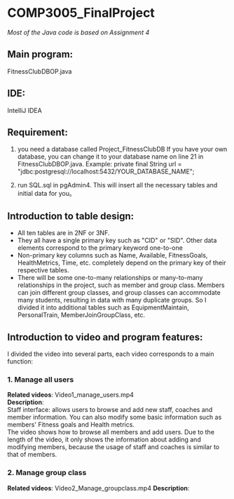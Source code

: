 # COMP3005_FinalProject
*Most of the Java code is based on Assignment 4*

## Main program:
FitnessClubDBOP.java

## IDE:
IntelliJ IDEA

## Requirement:
1. you need a database called Project_FitnessClubDB
If you have your own database, you can change it to your database name on line 21 in FitnessClubDBOP.java.
Example: private final String url = "jdbc:postgresql://localhost:5432/YOUR_DATABASE_NAME";

2. run SQL.sql in pgAdmin4. This will insert all the necessary tables and initial data for you。

## Introduction to table design:
- All ten tables are in 2NF or 3NF.
- They all have a single primary key such as "CID" or "SID". Other data elements correspond to the primary keyword one-to-one
- Non-primary key columns such as Name, Available, FitnessGoals, HealthMetrics, Time, etc. completely depend on the primary key of their respective tables.
- There will be some one-to-many relationships or many-to-many relationships in the project, such as member and group class. Members can join different group classes, and group classes can accommodate many students, resulting in data with many duplicate groups. So I divided it into additional tables such as EquipmentMaintain, PersonalTrain, MemberJoinGroupClass, etc.

## Introduction to video and program features:
  I divided the video into several parts, each video corresponds to a main function:
  
  ### 1. Manage all users
  **Related videos**: Video1_manage_users.mp4  
  **Description**:  
    Staff interface: allows users to browse and add new staff, coaches and member information. You can also modify some basic information such as members' Fitness goals and Health metrics.  
    The video shows how to browse all members and add users. Due to the length of the video, it only shows the information about adding and modifying members, because the usage of staff and coaches is similar to that of members.  

  ### 2. Manage group class
  **Related videos**: Video2_Manage_groupclass.mp4 
  **Description**: 
